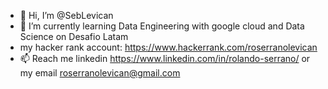 - 👋 Hi, I’m @SebLevican
- 🌱 I’m currently learning Data Engineering with google cloud and Data Science on Desafio Latam
- my hacker rank account: https://www.hackerrank.com/roserranolevican
- 📫 Reach me linkedin https://www.linkedin.com/in/rolando-serrano/ or my email roserranolevican@gmail.com

<!---
SebLevican/SebLevican is a ✨ special ✨ repository because its `README.md` (this file) appears on your GitHub profile.
You can click the Preview link to take a look at your changes.
--->
